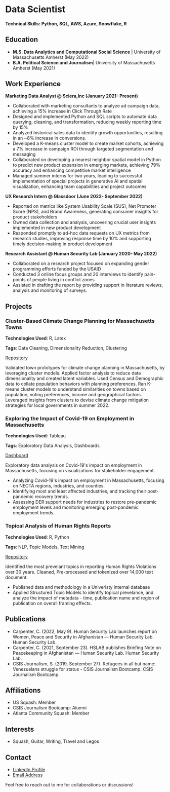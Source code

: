 
# Data Scientist

#### **Technical Skills**: Python, SQL, AWS, Azure, Snowflake, R



## Education
- **M.S. Data Analytics and Computational Social Science** |
  University of Massachusetts Amherst (May 2022)
- **B.A. Political Science and Journalism**|
  University of Massachusetts Amherst (May 2021)


## Work Experience

**Marketing Data Analyst @ Sciera,Inc (January 2021- Present)**
- Collaborated with marketing consultants to analyze ad campaign data, achieving a 15% increase in Click Through Rate
- Designed and implemented Python and SQL scripts to automate data querying, cleaning, and transformation, reducing weekly reporting time by 15%
- Analyzed historical sales data to identify growth opportunities, resulting in an ~8% increase in conversions.
- Developed a K-means cluster model to create market cohorts, achieving a 7% increase in campaign ROI through targeted segmentation and messaging
- Collaborated on developing a nearest neighbor spatial model in Python to predict new product expansion in emerging markets, achieving 79% accuracy and enhancing competitive market intelligence
- Managed summer interns for two years, leading to successful implementation of special projects in generative AI and spatial visualization, enhancing team capabilities and project outcomes
  
**UX Research Intern @ Glassdoor (June 2022- September 2022)**
- Reported on metrics like System Usability Scale (SUS), Net Promoter Score (NPS), and Brand Awareness, generating consumer insights for product stakeholders
- Owned data collection and analysis, uncovering crucial user insights implemented in new product development
- Responded promptly to ad-hoc data requests on UX metrics from research studies, improving response time by 10% and supporting timely decision-making in product development
  
**Research Assistant @ Human Security Lab (January 2020- May 2022)**
- Collaborated on a research project focused on expanding gender programming efforts funded by the USAID
- Conducted 3 online focus groups and 20 interviews to identify pain-points of people living in conflict zones
- Assisted in drafting the report by providing support in literature reviews, analysis and monitoring of surveys.


## Projects
### Cluster-Based Climate Change Planning for Massachusetts Towns

**Technologies Used**: R, Latex

**Tags**: Data Cleaning, Dimensionality Reduction, Clustering

[Repository](https://github.com/Isha-Mahajan12/copemunicipal)

Validated town prototypes for climate change planning in Massachusetts, by leveraging cluster models. Applied factor analysis to reduce data dimensionality and created latent variables. Used Census and Demographic data to collate population behaviors with planning preferences. Ran K-means cluster models to understand similarities on towns based on population, voting preferences, income and geographical factors. Leveraged insights from clusters to devise climate change mitigation strategies for local governments in summer 2022. 


### Exploring the Impact of Covid-19 on Employment in Massachusetts

**Technologies Used**: Tableau

**Tags**: Exploratory Data Analysis, Dashboards 

[Dashboard](https://public.tableau.com/app/profile/isha.mahajan/viz/DashboardFinal_16632644722990/NECTARegionalIndustryImpact)

Exploratory data analysis on Covid-19's impact on employment in Massachusetts, focusing on visualizations for stakeholder engagement. 

- Analyzing Covid-19's impact on employment in Massachusetts, focusing on NECTA regions, industries, and counties.
- Identifying most and least affected industries, and tracking their post-pandemic recovery trends.
- Assessing DER support needs for industries to restore pre-pandemic employment levels and monitoring emerging post-pandemic employment trends.

### Topical Analysis of Human Rights Reports

**Technologies Used**: R, Python

**Tags**: NLP, Topic Models, Text Mining

[Repository](https://github.com/Isha-Mahajan12/stm_human_rights)

Identified the most prevelant topics in reporting Human Rights Violations over 30 years. Cleaned, Pre-processed and tokenized over 14,000 text document. 
- Published data and methodology in a Univeristy internal database
- Applied Structured Topic Models to identify topical prevelance, and analyze the impact of metadata - time, publication name and region of publication on overall framing effects. 


## Publications
- Carpenter, C. (2022, May 9). Human Security Lab launches report on Women, Peace and Security in Afghanistan — Human Security Lab. Human Security Lab. 
- Carpenter, C. (2021, September 23). HSLAB publishes Briefing Note on Peacekeeping in Afghanistan — Human Security Lab. Human Security Lab. 
- CSIS Journalism, S. (2019, September 27). Refugees in all but name: Venezuelans struggle for status - CSIS Journalism Bootcamp. CSIS Journalism Bootcamp.


## Affiliations
- US Squash: Member
- CSIS Journalism Bootcamp: Alumni
- Atlanta Community Squash: Member

## Interests
- Squash, Guitar, Writing, Travel and Legos

## Contact
- [LinkedIn Profile](https://www.linkedin.com/in/ishaakshitamahajan/)
- [Email Address](mailto:imahajan@umass.edu)

Feel free to reach out to me for collaborations or discussions!

